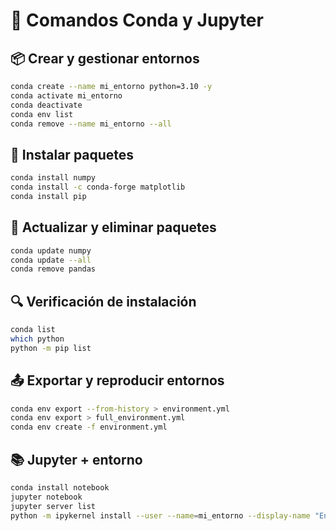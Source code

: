 
# 🐍 Comandos Conda y Jupyter

## 📦 Crear y gestionar entornos
```bash
conda create --name mi_entorno python=3.10 -y
conda activate mi_entorno
conda deactivate
conda env list
conda remove --name mi_entorno --all
```

## 🧪 Instalar paquetes
```bash
conda install numpy
conda install -c conda-forge matplotlib
conda install pip
```

## 🔄 Actualizar y eliminar paquetes
```bash
conda update numpy
conda update --all
conda remove pandas
```

## 🔍 Verificación de instalación
```bash
conda list
which python
python -m pip list
```

## 📤 Exportar y reproducir entornos
```bash
conda env export --from-history > environment.yml
conda env export > full_environment.yml
conda env create -f environment.yml
```

## 📚 Jupyter + entorno
```bash
conda install notebook
jupyter notebook
jupyter server list
python -m ipykernel install --user --name=mi_entorno --display-name "Entorno ML"
```
